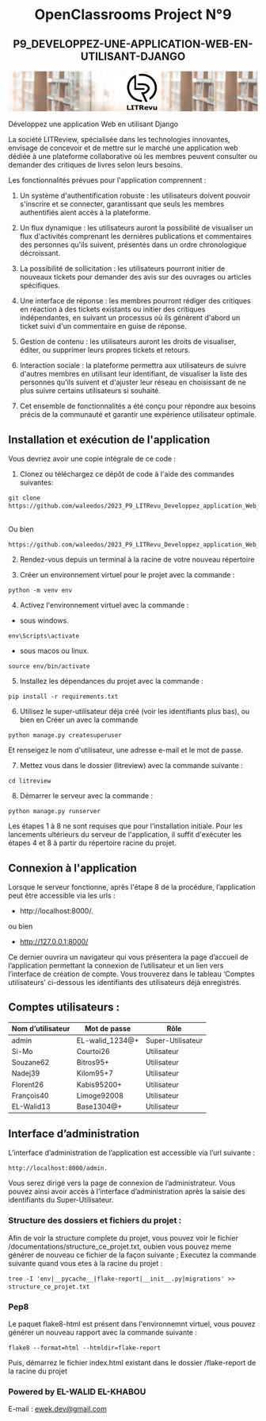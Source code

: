 <h1 align="center">OpenClassrooms Project N°9</h1>
<h2 align="center">P9_DEVELOPPEZ-UNE-APPLICATION-WEB-EN-UTILISANT-DJANGO</h1>

![Logo LITReview](https://raw.githubusercontent.com/waleedos/2023_P9_LITRevu_Developpez_application_Web_avec_Django/main/documentation/litreview_logo.png)

Développez une application Web en utilisant Django

La société LITReview, spécialisée dans les technologies innovantes, envisage de concevoir et de mettre sur le marché une application web dédiée à une plateforme collaborative où les membres peuvent consulter ou demander des critiques de livres selon leurs besoins.

Les fonctionnalités prévues pour l'application comprennent :

1. Un système d'authentification robuste : les utilisateurs doivent pouvoir s'inscrire et se connecter, garantissant que seuls les membres authentifiés aient accès à la plateforme.

2. Un flux dynamique : les utilisateurs auront la possibilité de visualiser un flux d'activités comprenant les dernières publications et commentaires des personnes qu'ils suivent, présentés dans un ordre chronologique décroissant.

3. La possibilité de sollicitation : les utilisateurs pourront initier de nouveaux tickets pour demander des avis sur des ouvrages ou articles spécifiques.

4. Une interface de réponse : les membres pourront rédiger des critiques en réaction à des tickets existants ou initier des critiques indépendantes, en suivant un processus où ils génèrent d'abord un ticket suivi d'un commentaire en guise de réponse.

5. Gestion de contenu : les utilisateurs auront les droits de visualiser, éditer, ou supprimer leurs propres tickets et retours.

6. Interaction sociale : la plateforme permettra aux utilisateurs de suivre d'autres membres en utilisant leur identifiant, de visualiser la liste des personnes qu'ils suivent et d'ajuster leur réseau en choisissant de ne plus suivre certains utilisateurs si souhaité.

7. Cet ensemble de fonctionnalités a été conçu pour répondre aux besoins précis de la communauté et garantir une expérience utilisateur optimale.

## Installation et exécution de l'application 

Vous devriez avoir une copie intégrale de ce code :

1. Clonez ou téléchargez ce dépôt de code à l'aide des commandes suivantes:
```
git clone https://github.com/waleedos/2023_P9_LITRevu_Developpez_application_Web_avec_Django
```
<br> Ou bien <br>
```
https://github.com/waleedos/2023_P9_LITRevu_Developpez_application_Web_avec_Django/archive/refs/heads/main.zip
```


2. Rendez-vous depuis un terminal à la racine de votre nouveau répertoire 

3. Créer un environnement virtuel pour le projet avec la commande :
```
python -m venv env 
```

4. Activez l'environnement virtuel avec la commande :
- sous windows.
```
env\Scripts\activate
``` 
- sous macos ou linux.
```
source env/bin/activate
```

5. Installez les dépendances du projet avec la commande : 
```
pip install -r requirements.txt
```

6. Utilisez le super-utilisateur déja créé (voir les identifiants plus bas), ou bien en Créer un avec la commande 
```
python manage.py createsuperuser
```
Et renseigez le nom d'utilisateur, une adresse e-mail et le mot de passe.

7. Mettez vous dans le dossier (litreview) avec la commande suivante :
```
cd litreview
```

8. Démarrer le serveur avec la commande :
```
python manage.py runserver
```

Les étapes 1 à 8 ne sont requises que pour l'installation initiale. Pour les lancements ultérieurs du serveur de l'application, il suffit d'exécuter les étapes 4 et 8 à partir du répertoire racine du projet.


## Connexion à l'application

Lorsque le serveur fonctionne, après l'étape 8 de la procédure, l’application peut être accessible via les urls : 

- http://localhost:8000/. 

ou bien

- http://127.0.0.1:8000/

Ce dernier ouvrira un navigateur qui vous présentera la page d’accueil de l’application permettant la connexion de l’utilisateur et un lien vers l’interface de création de compte.
Vous trouverez dans le tableau ‘Comptes utilisateurs’ ci-dessous les identifiants des utilisateurs déjà enregistrés.


 ## Comptes utilisateurs : 
 
| Nom d’utilisateur | Mot de passe     | Rôle             |
|-------------------|------------------|------------------|
| admin             | EL-walid_1234@+  | Super-Utilisateur|
| Si-Mo             | Courtoi26        | Utilisateur      |
| Souzane62         | Bitros95+        | Utilisateur      |
| Nadej39           | Kilom95+7        | Utilisateur      |
| Florent26         | Kabis95200+      | Utilisateur      |
| François40        | Limoge92008      | Utilisateur      |
| EL-Walid13        | Base1304@+       | Utilisateur      |


## Interface d’administration

L’interface d’administration de l’application est accessible via l’url suivante :
```
http://localhost:8000/admin. 
```
Vous serez dirigé vers la page de connexion de l’administrateur. Vous pouvez ainsi avoir accès à l’interface d’administration après la saisie des identifiants du Super-Utilisateur.

### Structure des dossiers et fichiers du projet :
Afin de voir la structure complete du projet, vous pouvez voir le fichier /documentations/structure_ce_projet.txt, oubien vous pouvez meme
générer de nouveau ce fichier de la façon suivante ;
Executez la commande suivante quand vous etes à la racine du projet : 
```
tree -I 'env|__pycache__|flake-report|__init__.py|migrations' >> structure_ce_projet.txt
```

### Pep8

Le paquet flake8-html est présent dans l'environnemnt virtuel, vous pouvez générer un nouveau rapport avec la commande 
suivante :
```
flake8 --format=html --htmldir=flake-report
```
Puis, démarrez le fichier index.html existant dans le dossier /flake-report de la racine du projet

### Powered by EL-WALID EL-KHABOU

E-mail : ewek.dev@gmail.com